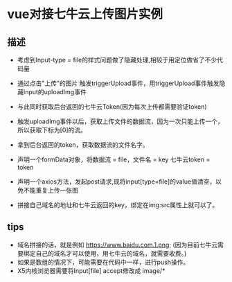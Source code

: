 # vue对接七牛云上传图片实例

## 描述
- 考虑到Input-type = file的样式问题做了隐藏处理,相较于用定位做省了不少代码量
- 通过点击"上传"的图片 触发triggerUpload事件，用triggerUpload事件触发隐藏input的uploadImg事件
- 与此同时获取后台返回的七牛云Token(因为每次上传都需要验证token)

- 触发uploadImg事件以后，获取上传文件的数据流，因为一次只能上传一个，所以获取下标为[0]的流。
- 拿到后台返回的token，获取数据流的文件名字。
- 声明一个formData对象，将数据流 = file，文件名 = key 七牛云token = token
- 声明一个axios方法，发起post请求,现将input[type=file]的value值清空，以免不能重复上传一张图
- 拼接自己域名的地址和七牛云返回的key，绑定在img:src属性上就可以了。

## tips
- 域名拼接的话，就是例如 https://www.baidu.com.1.png; (因为目前七牛云需要绑定自己的域名才可以使用，用七牛云的域名，就需要收费。)
- 如果是数组的情况下，可能需要在代码中一样，进行push操作。
- X5内核浏览器需要将Input[file] accept修改成 image/*